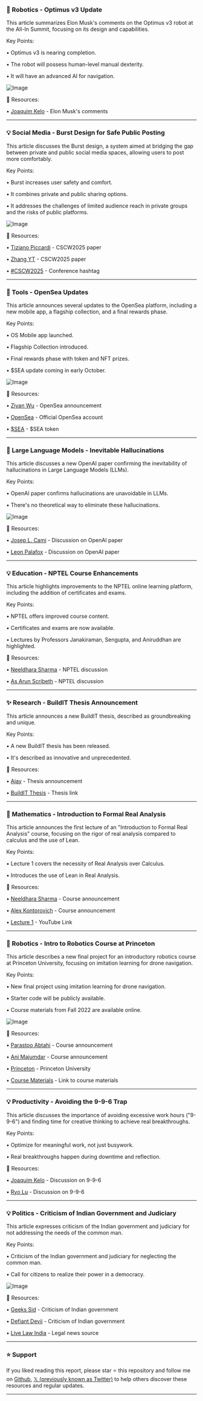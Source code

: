### 🤖 Robotics - Optimus v3 Update

This article summarizes Elon Musk's comments on the Optimus v3 robot at the All-In Summit, focusing on its design and capabilities.

Key Points:

• Optimus v3 is nearing completion.


• The robot will possess human-level manual dexterity.


•  It will have an advanced AI for navigation.


![Image](https://pbs.twimg.com/amplify_video_thumb/1965624572608479232/img/MICihwvvYd2apV7N.jpg)

🔗 Resources:

• [Joaquim Kelo](https://x.com/JoaquimKelo) -  Elon Musk's comments


---
### 💡 Social Media - Burst Design for Safe Public Posting

This article discusses the Burst design, a system aimed at bridging the gap between private and public social media spaces, allowing users to post more comfortably.

Key Points:

• Burst increases user safety and comfort.


• It combines private and public sharing options.


•  It addresses the challenges of limited audience reach in private groups and the risks of public platforms.



![Image](https://pbs.twimg.com/media/G0VqOSkaUAA6tcg?format=jpg&name=small)

🔗 Resources:

• [Tiziano Piccardi](https://x.com/tizianopiccardi) - CSCW2025 paper


• [Zhang YT](https://x.com/zhangyt0704) -  CSCW2025 paper


• [#CSCW2025](https://x.com/hashtag/CSCW2025?src=hashtag_click) - Conference hashtag



---
### 🚀 Tools - OpenSea Updates

This article announces several updates to the OpenSea platform, including a new mobile app, a flagship collection, and a final rewards phase.

Key Points:

• OS Mobile app launched.


• Flagship Collection introduced.


• Final rewards phase with token and NFT prizes.


• $SEA update coming in early October.


![Image](https://pbs.twimg.com/amplify_video_thumb/1965096560439459840/img/BRuD4w5jbYCIthdt.jpg)

🔗 Resources:

• [Ziyan Wu](https://x.com/Ziyan_Wu_) - OpenSea announcement


• [OpenSea](https://x.com/opensea) - Official OpenSea account


• [$SEA](https://x.com/search?q=%24SEA&src=cashtag_click) -  $SEA token


---
### 🤖 Large Language Models - Inevitable Hallucinations

This article discusses a new OpenAI paper confirming the inevitability of hallucinations in Large Language Models (LLMs).

Key Points:

• OpenAI paper confirms hallucinations are unavoidable in LLMs.


• There's no theoretical way to eliminate these hallucinations.


![Image](https://pbs.twimg.com/media/G0LhICAWkAATw4N?format=jpg&name=small)

🔗 Resources:

• [Josep L. Cami](https://x.com/joseplcam) - Discussion on OpenAI paper


• [Leon Palafox](https://x.com/leonpalafox) - Discussion on OpenAI paper


---
### 💡 Education - NPTEL Course Enhancements

This article highlights improvements to the NPTEL online learning platform, including the addition of certificates and exams.

Key Points:

• NPTEL offers improved course content.


•  Certificates and exams are now available.


•  Lectures by Professors Janakiraman, Sengupta, and Aniruddhan are highlighted.


🔗 Resources:


• [Neeldhara Sharma](https://x.com/neeldhara) - NPTEL discussion


• [As Arun Scribeth](https://x.com/AsArunScribeth) - NPTEL discussion


---
### ✨ Research - BuildIT Thesis Announcement

This article announces a new BuildIT thesis, described as groundbreaking and unique.

Key Points:

• A new BuildIT thesis has been released.


• It's described as innovative and unprecedented.


🔗 Resources:

• [Ajay](https://x.com/ajay9470) - Thesis announcement


• [BuildIT Thesis](https://intimeand.space/publications/) - Thesis link


---
### 🤖 Mathematics - Introduction to Formal Real Analysis

This article announces the first lecture of an "Introduction to Formal Real Analysis" course, focusing on the rigor of real analysis compared to calculus and the use of Lean.

Key Points:

• Lecture 1 covers the necessity of Real Analysis over Calculus.


•  Introduces the use of Lean in Real Analysis.


🔗 Resources:

• [Neeldhara Sharma](https://x.com/neeldhara) - Course announcement


• [Alex Kontorovich](https://x.com/AlexKontorovich) - Course announcement


• [Lecture 1](https://youtube.com/watch?v=TN51-1) - YouTube Link


---
### 🤖 Robotics -  Intro to Robotics Course at Princeton

This article describes a new final project for an introductory robotics course at Princeton University, focusing on imitation learning for drone navigation.

Key Points:

• New final project using imitation learning for drone navigation.


• Starter code will be publicly available.


•  Course materials from Fall 2022 are available online.


![Image](https://pbs.twimg.com/media/Gz2e6_jXkAAqray?format=jpg&name=small)

🔗 Resources:

• [Parastoo Abtahi](https://x.com/parastooabtahi) - Course announcement


• [Ani Majumdar](https://x.com/Majumdar_Ani) - Course announcement


• [Princeton](https://x.com/Princeton) - Princeton University


• [Course Materials](https://short-link.me/1cXr8) - Link to course materials


---
### 💡 Productivity - Avoiding the 9-9-6 Trap

This article discusses the importance of avoiding excessive work hours ("9-9-6") and finding time for creative thinking to achieve real breakthroughs.

Key Points:

• Optimize for meaningful work, not just busywork.


•  Real breakthroughs happen during downtime and reflection.


🔗 Resources:

• [Joaquim Kelo](https://x.com/JoaquimKelo) -  Discussion on 9-9-6


• [Ryo Lu](https://x.com/ryolu_) - Discussion on 9-9-6


---
### 💡 Politics - Criticism of Indian Government and Judiciary

This article expresses criticism of the Indian government and judiciary for not addressing the needs of the common man.

Key Points:

•  Criticism of the Indian government and judiciary for neglecting the common man.


•  Call for citizens to realize their power in a democracy.


![Image](https://pbs.twimg.com/media/GzvolNJaAAEH8la?format=jpg&name=small)

🔗 Resources:

• [Geeks Sid](https://x.com/Geeks_Sid) -  Criticism of Indian government


• [Defiant Devii](https://x.com/DefiantDevii) - Criticism of Indian government


• [Live Law India](https://x.com/LiveLawIndia) -  Legal news source


---

### ⭐️ Support

If you liked reading this report, please star ⭐️ this repository and follow me on [Github](https://github.com/Drix10), [𝕏 (previously known as Twitter)](https://x.com/DRIX_10_) to help others discover these resources and regular updates.

---